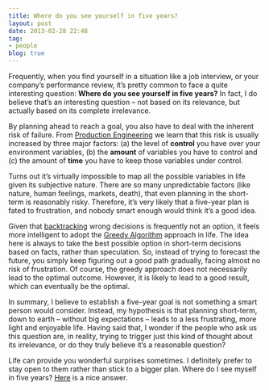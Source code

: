 ```yaml
---
title: Where do you see yourself in five years?
layout: post
date: 2013-02-28 22:48
tag:
- people
blog: true
---
```


Frequently, when you find yourself in a situation like a job interview, or your company’s performance review, it’s pretty common to face a quite interesting question: **Where do you see yourself in five years?** In fact, I do believe that’s an interesting question – not based on its relevance, but actually based on its complete irrelevance.

By planning ahead to reach a goal, you also have to deal with the inherent risk of failure. From [Production Engineering](https://en.wikipedia.org/wiki/Production_engineering) we learn that this risk is usually increased by three major factors: (a) the level of **control** you have over your environment variables, (b) the **amount** of variables you have to control and (c) the amount of **time** you have to keep those variables under control.

Turns out it’s virtually impossible to map all the possible variables in life given its subjective nature. There are so many unpredictable factors (like nature, human feelings, markets, death), that even planning in the short-term is reasonably risky. Therefore, it’s very likely that a five-year plan is fated to frustration, and nobody smart enough would think it’s a good idea.

Given that [backtracking](https://en.wikipedia.org/wiki/Backtracking) wrong decisions is frequently not an option, it feels more intelligent to adopt the [Greedy Algorithm](https://en.wikipedia.org/wiki/Greedy_algorithm) approach in life. The idea here is always to take the best possible option in short-term decisions based on facts, rather than speculation. So, instead of trying to forecast the future, you simply keep figuring out a good path gradually, facing almost no risk of frustration. Of course, the greedy approach does not necessarily lead to the optimal outcome. However, it is likely to lead to a good result, which can eventually be the optimal.

In summary, I believe to establish a five-year goal is not something a smart person would consider. Instead, my hypothesis is that planning short-term, down to earth – without big expectations – leads to a less frustrating, more light and enjoyable life. Having said that, I wonder if the people who ask us this question are, in reality, trying to trigger just this kind of thought about its irrelevance, or do they truly believe it’s a reasonable question?

Life can provide you wonderful surprises sometimes. I definitely prefer to stay open to them rather than stick to a bigger plan. Where do I see myself in five years? [Here](http://cdn.memegenerator.net/instances/400x/35549757.jpg) is a nice answer.

